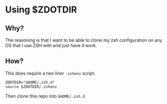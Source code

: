 # Using $ZDOTDIR #

## Why? ##

The reasoning is that I want to be able to clone my zsh configuration on any OS that I use ZSH with and just have it work.

## How? ##

This does require a two liner `.zshenv` script.

``` shell
ZDOTDIR="$HOME/.zsh.d"
source $ZDOTDIR/.zshenv
```

Then clone this repo into `$HOME/.zsh.d`

